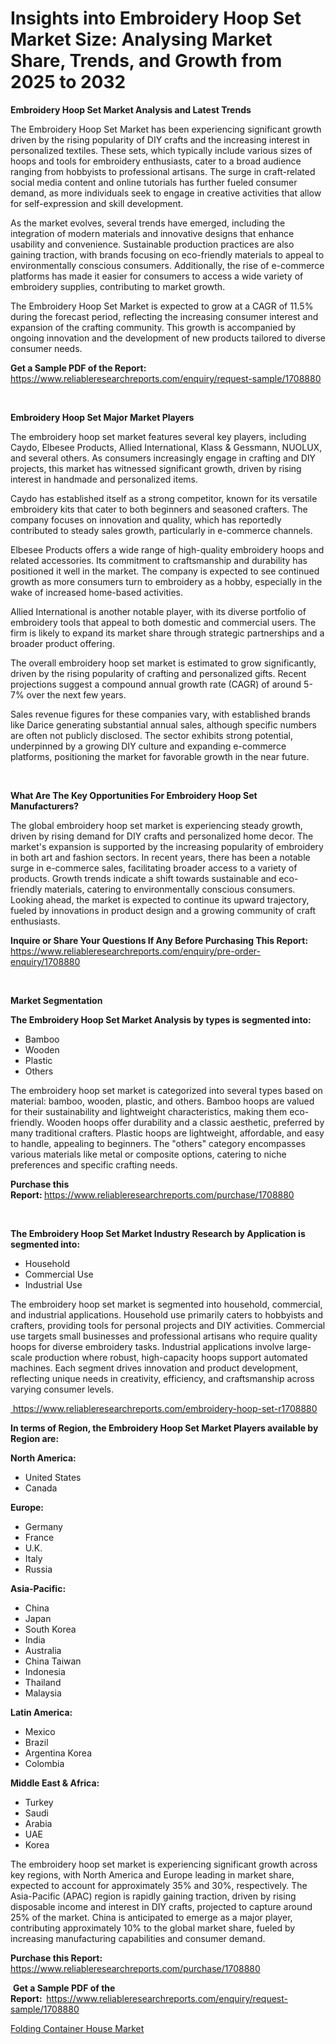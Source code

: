 <p><h1>Insights into Embroidery Hoop Set Market Size: Analysing Market Share, Trends, and Growth from 2025 to 2032</h1></p><p><strong>Embroidery Hoop Set Market Analysis and Latest Trends</strong></p>
<p><p>The Embroidery Hoop Set Market has been experiencing significant growth driven by the rising popularity of DIY crafts and the increasing interest in personalized textiles. These sets, which typically include various sizes of hoops and tools for embroidery enthusiasts, cater to a broad audience ranging from hobbyists to professional artisans. The surge in craft-related social media content and online tutorials has further fueled consumer demand, as more individuals seek to engage in creative activities that allow for self-expression and skill development.</p><p>As the market evolves, several trends have emerged, including the integration of modern materials and innovative designs that enhance usability and convenience. Sustainable production practices are also gaining traction, with brands focusing on eco-friendly materials to appeal to environmentally conscious consumers. Additionally, the rise of e-commerce platforms has made it easier for consumers to access a wide variety of embroidery supplies, contributing to market growth.</p><p>The Embroidery Hoop Set Market is expected to grow at a CAGR of 11.5% during the forecast period, reflecting the increasing consumer interest and expansion of the crafting community. This growth is accompanied by ongoing innovation and the development of new products tailored to diverse consumer needs.</p></p>
<p><strong>Get a Sample PDF of the Report:&nbsp;</strong> <a href="https://www.reliableresearchreports.com/enquiry/request-sample/1708880?utm_campaign=3349&utm_medium=2&utm_source=Github&utm_content=ia&utm_term=05042025&utm_id=embroidery-hoop-set">https://www.reliableresearchreports.com/enquiry/request-sample/1708880</a></p>
<p>&nbsp;</p>
<p><strong>Embroidery Hoop Set Major Market Players</strong></p>
<p><p>The embroidery hoop set market features several key players, including Caydo, Elbesee Products, Allied International, Klass & Gessmann, NUOLUX, and several others. As consumers increasingly engage in crafting and DIY projects, this market has witnessed significant growth, driven by rising interest in handmade and personalized items.</p><p>Caydo has established itself as a strong competitor, known for its versatile embroidery kits that cater to both beginners and seasoned crafters. The company focuses on innovation and quality, which has reportedly contributed to steady sales growth, particularly in e-commerce channels.</p><p>Elbesee Products offers a wide range of high-quality embroidery hoops and related accessories. Its commitment to craftsmanship and durability has positioned it well in the market. The company is expected to see continued growth as more consumers turn to embroidery as a hobby, especially in the wake of increased home-based activities.</p><p>Allied International is another notable player, with its diverse portfolio of embroidery tools that appeal to both domestic and commercial users. The firm is likely to expand its market share through strategic partnerships and a broader product offering.</p><p>The overall embroidery hoop set market is estimated to grow significantly, driven by the rising popularity of crafting and personalized gifts. Recent projections suggest a compound annual growth rate (CAGR) of around 5-7% over the next few years.</p><p>Sales revenue figures for these companies vary, with established brands like Darice generating substantial annual sales, although specific numbers are often not publicly disclosed. The sector exhibits strong potential, underpinned by a growing DIY culture and expanding e-commerce platforms, positioning the market for favorable growth in the near future.</p></p>
<p>&nbsp;</p>
<p><strong>What Are The Key Opportunities For Embroidery Hoop Set Manufacturers?</strong></p>
<p><p>The global embroidery hoop set market is experiencing steady growth, driven by rising demand for DIY crafts and personalized home decor. The market's expansion is supported by the increasing popularity of embroidery in both art and fashion sectors. In recent years, there has been a notable surge in e-commerce sales, facilitating broader access to a variety of products. Growth trends indicate a shift towards sustainable and eco-friendly materials, catering to environmentally conscious consumers. Looking ahead, the market is expected to continue its upward trajectory, fueled by innovations in product design and a growing community of craft enthusiasts.</p></p>
<p><strong>Inquire or Share Your Questions If Any Before Purchasing This Report:</strong> <a href="https://www.reliableresearchreports.com/enquiry/pre-order-enquiry/1708880?utm_campaign=3349&utm_medium=2&utm_source=Github&utm_content=ia&utm_term=05042025&utm_id=embroidery-hoop-set">https://www.reliableresearchreports.com/enquiry/pre-order-enquiry/1708880</a></p>
<p>&nbsp;</p>
<p><strong>Market Segmentation</strong></p>
<p><strong>The Embroidery Hoop Set Market Analysis by types is segmented into:</strong></p>
<p><ul><li>Bamboo</li><li>Wooden</li><li>Plastic</li><li>Others</li></ul></p>
<p><p>The embroidery hoop set market is categorized into several types based on material: bamboo, wooden, plastic, and others. Bamboo hoops are valued for their sustainability and lightweight characteristics, making them eco-friendly. Wooden hoops offer durability and a classic aesthetic, preferred by many traditional crafters. Plastic hoops are lightweight, affordable, and easy to handle, appealing to beginners. The "others" category encompasses various materials like metal or composite options, catering to niche preferences and specific crafting needs.</p></p>
<p><strong>Purchase this Report:&nbsp;</strong><a href="https://www.reliableresearchreports.com/purchase/1708880?utm_campaign=3349&utm_medium=2&utm_source=Github&utm_content=ia&utm_term=05042025&utm_id=embroidery-hoop-set">https://www.reliableresearchreports.com/purchase/1708880</a></p>
<p>&nbsp;</p>
<p><strong>The Embroidery Hoop Set Market Industry Research by Application is segmented into:</strong></p>
<p><ul><li>Household</li><li>Commercial Use</li><li>Industrial Use</li></ul></p>
<p><p>The embroidery hoop set market is segmented into household, commercial, and industrial applications. Household use primarily caters to hobbyists and crafters, providing tools for personal projects and DIY activities. Commercial use targets small businesses and professional artisans who require quality hoops for diverse embroidery tasks. Industrial applications involve large-scale production where robust, high-capacity hoops support automated machines. Each segment drives innovation and product development, reflecting unique needs in creativity, efficiency, and craftsmanship across varying consumer levels.</p></p>
<p><a href="https://www.reliableresearchreports.com/embroidery-hoop-set-r1708880?utm_campaign=3349&utm_medium=2&utm_source=Github&utm_content=ia&utm_term=05042025&utm_id=embroidery-hoop-set">&nbsp;https://www.reliableresearchreports.com/embroidery-hoop-set-r1708880</a></p>
<p><strong>In terms of Region, the Embroidery Hoop Set Market Players available by Region are:</strong></p>
<p>
    <p> <strong> North America: </strong>
        <ul>
            <li>United States</li>
            <li>Canada</li>
        </ul>
        </p> 
    <p> <strong> Europe: </strong>
        <ul>
            <li>Germany</li>
            <li>France</li>
            <li>U.K.</li>
            <li>Italy</li>
            <li>Russia</li>
        </ul>
        </p> 
    <p> <strong> Asia-Pacific: </strong>
        <ul>
            <li>China</li>
            <li>Japan</li>
            <li>South Korea</li>
            <li>India</li>
            <li>Australia</li>
            <li>China Taiwan</li>
            <li>Indonesia</li>
            <li>Thailand</li>
            <li>Malaysia</li>
        </ul>
        </p> 
    <p> <strong> Latin America: </strong>
        <ul>
            <li>Mexico</li>
            <li>Brazil</li>
            <li>Argentina Korea</li>
            <li>Colombia</li>
        </ul>
        </p> 
    <p> <strong> Middle East & Africa: </strong>
        <ul>
            <li>Turkey</li>
            <li>Saudi</li>
            <li>Arabia</li>
            <li>UAE</li>
            <li>Korea</li>
        </ul>
    </p>
    </p>
<p><p>The embroidery hoop set market is experiencing significant growth across key regions, with North America and Europe leading in market share, expected to account for approximately 35% and 30%, respectively. The Asia-Pacific (APAC) region is rapidly gaining traction, driven by rising disposable income and interest in DIY crafts, projected to capture around 25% of the market. China is anticipated to emerge as a major player, contributing approximately 10% to the global market share, fueled by increasing manufacturing capabilities and consumer demand.</p></p>
<p><strong>Purchase this Report: </strong><a href="https://www.reliableresearchreports.com/purchase/1708880?utm_campaign=3349&utm_medium=2&utm_source=Github&utm_content=ia&utm_term=05042025&utm_id=embroidery-hoop-set">https://www.reliableresearchreports.com/purchase/1708880</a></p>
<p>&nbsp;<strong>Get a Sample PDF of the Report:&nbsp;&nbsp;</strong><a href="https://www.reliableresearchreports.com/enquiry/request-sample/1708880?utm_campaign=3349&utm_medium=2&utm_source=Github&utm_content=ia&utm_term=05042025&utm_id=embroidery-hoop-set">https://www.reliableresearchreports.com/enquiry/request-sample/1708880</a></p>
<p><strong></strong></p>
<p><p><a href="https://github.com/mehakmiamid1/Market-Research-Report-List-1/blob/main/folding-container-house-market.md?utm_campaign=3349&utm_medium=2&utm_source=Github&utm_content=ia&utm_term=05042025&utm_id=embroidery-hoop-set">Folding Container House Market</a></p></p>